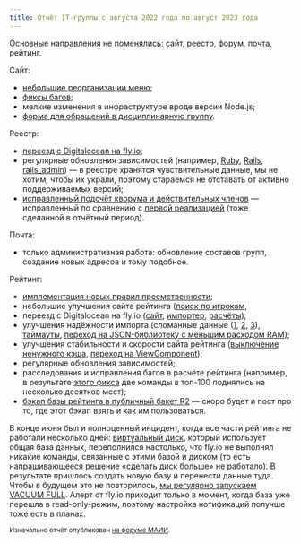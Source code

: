 ```yaml
---
title: Отчёт IT-группы с августа 2022 года по август 2023 года
---
```


Основные направления не поменялись: [сайт](https://maii.li), реестр, форум, почта, рейтинг.

Сайт: 
- [небольшие реорганизации меню](https://github.com/maii-chgk/maii-site/pull/23/files);
- [фиксы багов](https://github.com/maii-chgk/maii-site/pull/22);
- мелкие изменения в инфраструктуре вроде версии Node.js;
- [форма для обращений в дисциплинарную группу](https://github.com/maii-chgk/maii-site/pull/24/files).

Реестр: 
- [переезд с Digitalocean на fly.io](https://github.com/maii-chgk/register/pull/9/files);
- регулярные обновления зависимостей (например, [Ruby](https://github.com/maii-chgk/register/pull/18/files), [Rails](https://github.com/maii-chgk/register/pull/17), [rails_admin](https://github.com/maii-chgk/register/pull/15)) — в реестре хранятся чувствительные данные, мы не хотим, чтобы их украли, поэтому стараемся не отставать от активно поддерживаемых версий;
- [исправленный подсчёт кворума и действительных членов](https://github.com/maii-chgk/register/pull/4) — исправленный по сравнению с [первой реализацией](https://github.com/maii-chgk/register/pull/3) (тоже сделанной в отчётный период).

Почта: 
- только административная работа: обновление составов групп, создание новых адресов и тому подобное.

Рейтинг: 
- [имплементация новых правил преемственности](https://github.com/maii-chgk/rating-b/pull/26);
- небольшие улучшения сайта рейтинга ([поиск по игрокам](https://github.com/maii-chgk/rating-ui/pull/75), 
- переезд с Digitalocean на fly.io ([сайт](https://github.com/maii-chgk/rating-ui/pull/89/files), [импортер](https://github.com/maii-chgk/rating-importer/pull/9), [расчёты](https://github.com/maii-chgk/rating-b/pull/29));
- улучшения надёжности импорта (сломанные данные ([1](https://github.com/maii-chgk/rating-importer/commit/82d5c744679abea81424d47664670914c9fe315e), [2](https://github.com/maii-chgk/rating-importer/commit/c881c268e7b5085508adb3938debbeaa902d47b9), [3](https://github.com/maii-chgk/rating-importer/commit/89b1d9e631ba01801ef8aee70242dac7616e7b24)), [таймауты](https://github.com/maii-chgk/rating-importer/commit/96e2abc61613f89fd8a1fd766d552fa4a2e62bd2), [переход на JSON-библиотеку с меньшим расходом RAM](https://github.com/maii-chgk/rating-importer/commit/a94f8faac30e8079be2cd0b07a1d40946e4dbde9));
- улучшения стабильности и скорости сайта рейтинга ([выключение ненужного кэша](https://github.com/maii-chgk/rating-ui/commit/cdd8f2c926f0f400f903052b82f477b3a9f3d9a7), [переход на ViewComponent](https://github.com/maii-chgk/rating-ui/pull/94));
- регулярные обновления зависимостей;
- расследования и исправления багов в расчёте рейтинга (например, в результате [этого фикса](https://github.com/maii-chgk/rating-b/issues/28) две команды в топ-100 поднялись на несколько десятков мест);
- [бэкап базы рейтинга в публичный бакет R2](https://github.com/maii-chgk/rating-importer/pull/12/files) — скоро будет и пост про то, где этот бэкап взять и как им пользоваться.

В конце июня был и полноценный инцидент, когда все части рейтинга не работали несколько дней: [виртуальный диск](https://fly.io/docs/reference/volumes/), который использует общая база данных, переполнился настолько, что fly.io не выполнял никакие команды, связанные с этими базой и диском (то есть напрашивающееся решение «сделать диск больше» не работало). В результате пришлось создать новую базу и перенести данные туда. Чтобы в будущем это не повторилось, [мы регулярно запускаем](https://github.com/maii-chgk/rating-importer/pull/13/files) [VACUUM FULL](https://www.postgresql.org/docs/current/sql-vacuum.html). Алерт от fly.io приходит только в момент, когда база уже перешла в read-only-режим, поэтому настройка нотификаций получше тоже есть в планах.

<small>Изначально отчёт опубликован [на форуме МАИИ](https://forum.znatoki.site/t/otchyot-it-gruppy-za-period-s-avgusta-2022-goda-po-avgust-2023-goda/2165).</small>